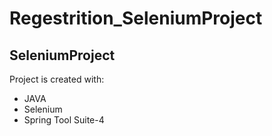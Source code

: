 # Regestrition_SeleniumProject
## SeleniumProject

<!-- ## Table of contents -->
<!-- [General info](#general-info) --> 
<!-- [Technologies](#technologies) --> 
<!-- [Setup](#setup) --> 
	
Project is created with:
* JAVA
* Selenium
* Spring Tool Suite-4
